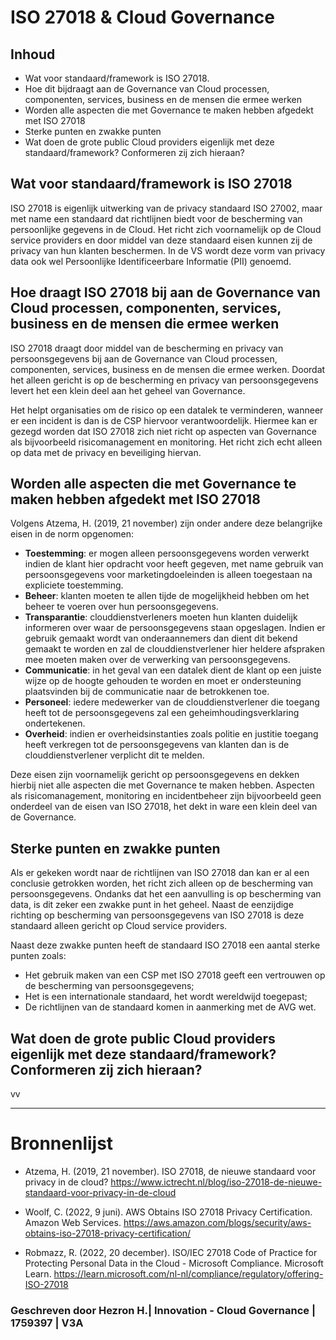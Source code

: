 # ISO 27018 & Cloud Governance

## Inhoud
* Wat voor standaard/framework is ISO 27018.
* Hoe dit bijdraagt aan de Governance van Cloud processen, componenten, services, business en
de mensen die ermee werken
* Worden alle aspecten die met Governance te maken hebben
afgedekt met ISO 27018
* Sterke punten en zwakke punten
* Wat doen de grote public Cloud providers eigenlijk met deze standaard/framework?
Conformeren zij zich hieraan?

## **Wat voor standaard/framework is ISO 27018**

ISO 27018 is eigenlijk uitwerking van de privacy standaard ISO 27002, maar met name een standaard dat richtlijnen biedt voor de bescherming van persoonlijke gegevens in de Cloud. Het richt zich voornamelijk op de Cloud service providers en door middel van deze standaard eisen kunnen zij de privacy van hun klanten beschermen. In de VS wordt deze vorm van privacy data ook wel Persoonlijke Identificeerbare Informatie (PII) genoemd.

## **Hoe draagt ISO 27018 bij aan de Governance van Cloud processen, componenten, services, business en de mensen die ermee werken**

ISO 27018 draagt door middel van de bescherming en privacy van persoonsgegevens bij aan de Governance van Cloud processen, componenten, services, business en de mensen die ermee werken. Doordat het alleen gericht is op de bescherming en privacy van persoonsgegevens levert het een klein deel aan het geheel van Governance. 

Het helpt organisaties om de risico op een datalek te verminderen, wanneer er een incident is dan is de CSP hiervoor verantwoordelijk. Hiermee kan er gezegd worden dat ISO 27018 zich niet richt op aspecten van Governance als bijvoorbeeld risicomanagement en monitoring. Het richt zich echt alleen op data met de privacy en beveiliging hiervan.


## **Worden alle aspecten die met Governance te maken hebben afgedekt met ISO 27018**

Volgens Atzema, H. (2019, 21 november) zijn onder andere deze belangrijke eisen in de norm opgenomen: 

* **Toestemming**: er mogen alleen persoonsgegevens worden verwerkt indien de klant hier opdracht voor heeft gegeven, met name gebruik van persoonsgegevens voor marketingdoeleinden is alleen toegestaan na expliciete toestemming.
* **Beheer**: klanten moeten te allen tijde de mogelijkheid hebben om het beheer te voeren over hun persoonsgegevens.
* **Transparantie**: clouddienstverleners moeten hun klanten duidelijk informeren over waar de persoonsgegevens staan opgeslagen. Indien er gebruik gemaakt wordt van onderaannemers dan dient dit bekend gemaakt te worden en zal de clouddienstverlener hier heldere afspraken mee moeten maken over de verwerking van persoonsgegevens.
* **Communicatie**: in het geval van een datalek dient de klant op een juiste wijze op de hoogte gehouden te worden en moet er ondersteuning plaatsvinden bij de communicatie naar de betrokkenen toe.
* **Personeel**: iedere medewerker van de clouddienstverlener die toegang heeft tot de persoonsgegevens zal een geheimhoudingsverklaring ondertekenen.
* **Overheid**: indien er overheidsinstanties zoals politie en justitie toegang heeft verkregen tot de persoonsgegevens van klanten dan is de clouddienstverlener verplicht dit te melden.

Deze eisen zijn voornamelijk gericht op persoonsgegevens en dekken hierbij niet alle aspecten die met Governance te maken hebben. Aspecten als risicomanagement, monitoring en incidentbeheer zijn bijvoorbeeld geen onderdeel van de eisen van ISO 27018, het dekt in ware een klein deel van de Governance.


## **Sterke punten en zwakke punten**

Als er gekeken wordt naar de richtlijnen van ISO 27018 dan kan er al een conclusie getrokken worden, het richt zich alleen op de bescherming van persoonsgegevens. Ondanks dat het een aanvulling is op bescherming van data, is dit zeker een zwakke punt in het geheel. Naast de eenzijdige richting op bescherming van persoonsgegevens van ISO 27018 is deze standaard alleen gericht op Cloud service providers.

Naast deze zwakke punten heeft de standaard ISO 27018 een aantal sterke punten zoals:

-	Het gebruik maken van een CSP met ISO 27018 geeft een vertrouwen op de bescherming van persoonsgegevens;
-	Het is een internationale standaard, het wordt wereldwijd toegepast;
-	De richtlijnen van de standaard komen in aanmerking met de AVG wet. 



## **Wat doen de grote public Cloud providers eigenlijk met deze standaard/framework? Conformeren zij zich hieraan?**

vv

---
# Bronnenlijst

* Atzema, H. (2019, 21 november). ISO 27018, de nieuwe standaard voor privacy in de cloud?        https://www.ictrecht.nl/blog/iso-27018-de-nieuwe-standaard-voor-privacy-in-de-cloud

* Woolf, C. (2022, 9 juni). AWS Obtains ISO 27018 Privacy Certification. Amazon Web Services. https://aws.amazon.com/blogs/security/aws-obtains-iso-27018-privacy-certification/

* Robmazz, R. (2022, 20 december). ISO/IEC 27018 Code of Practice for Protecting Personal Data in the Cloud - Microsoft Compliance. Microsoft Learn. https://learn.microsoft.com/nl-nl/compliance/regulatory/offering-ISO-27018

### Geschreven door Hezron H.| Innovation - Cloud Governance | 1759397 | V3A 
